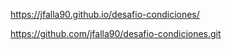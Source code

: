 https://jfalla90.github.io/desafio-condiciones/

https://github.com/jfalla90/desafio-condiciones.git
